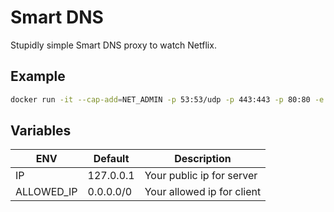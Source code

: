 # Smart DNS

Stupidly simple Smart DNS proxy to watch Netflix.

## Example
```bash
docker run -it --cap-add=NET_ADMIN -p 53:53/udp -p 443:443 -p 80:80 -e IP=127.0.0.1 mkrou/smartdns
```

## Variables
| ENV  |  Default  |  Description  |
|---|---|---|
| IP  | 127.0.0.1  | Your public ip for server  |
| ALLOWED_IP | 0.0.0.0/0  | Your allowed ip for client |